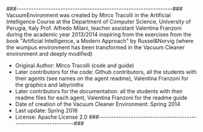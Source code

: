###----------------------------------------------------------------###
VacuumEnvironment was created by Mirco Tracolli in the Artificial Intelligence Course
at the Department of Computer Science, University of Perugia, Italy Prof. Alfredo Milani, teacher assistant Valentina Franzoni
during the academic year 2013/2014 inspiring from the exercises from the book "Artificial Intelligence, a Modern Approach" by Russel&Norvig (where the wumpus environment has been transformed in the Vacuum Cleaner environment and deeply modified)

* Original Author: Mirco Tracolli (code and guide)
* Later contributors for the code: Github contributors, all the students with their agents (see names on the agent readme), Valentina Franzoni for the graphics and labyrinths
* Later contributors for the documentation: all the students with their readme files for each agent, Valentina Franzoni for the readme guide
* Date of creation of the Vacuum Cleaner Environment:   Spring 2014
* Last update: Spring 2016
* License: Apache License 2.0
###----------------------------------------------------------------###
